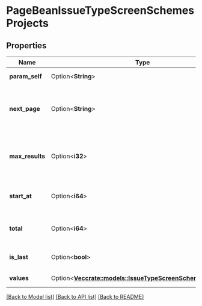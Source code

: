 # PageBeanIssueTypeScreenSchemesProjects

## Properties

Name | Type | Description | Notes
------------ | ------------- | ------------- | -------------
**param_self** | Option<**String**> | The URL of the page. | [optional][readonly]
**next_page** | Option<**String**> | If there is another page of results, the URL of the next page. | [optional][readonly]
**max_results** | Option<**i32**> | The maximum number of items that could be returned. | [optional][readonly]
**start_at** | Option<**i64**> | The index of the first item returned. | [optional][readonly]
**total** | Option<**i64**> | The number of items returned. | [optional][readonly]
**is_last** | Option<**bool**> | Whether this is the last page. | [optional][readonly]
**values** | Option<[**Vec<crate::models::IssueTypeScreenSchemesProjects>**](IssueTypeScreenSchemesProjects.md)> | The list of items. | [optional][readonly]

[[Back to Model list]](../README.md#documentation-for-models) [[Back to API list]](../README.md#documentation-for-api-endpoints) [[Back to README]](../README.md)


